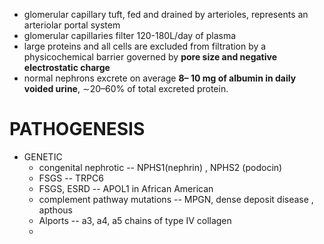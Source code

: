 - glomerular capillary tuft, fed and drained by arterioles, represents an arteriolar portal system 
- glomerular capillaries filter 120-180L/day of plasma 
- large proteins and all cells are excluded from filtration by a physicochemical barrier governed by **pore size and negative electrostatic charge**
- normal nephrons excrete on average **8– 10 mg of albumin in daily voided urine**, ∼20–60% of total excreted protein. 
# PATHOGENESIS 
- GENETIC 
	- congenital nephrotic -- NPHS1(nephrin) , NPHS2 (podocin) 
	- FSGS -- TRPC6 
	- FSGS, ESRD -- APOL1 in African American 
	- complement pathway mutations -- MPGN, dense deposit disease , apthous 
	- Alports -- a3, a4, a5 chains of type IV collagen 
	- 